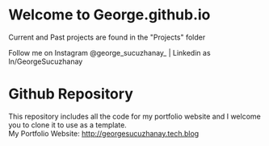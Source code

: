 # Welcome to George.github.io
Current and Past projects are found in the "Projects" folder
<p>Follow me on Instagram @george_sucuzhanay_ | Linkedin as ln/GeorgeSucuzhanay </p>

# Github Repository
This repository includes all the code for my portfolio website and I welcome you to clone it to use as a template.
<br> My Portfolio Website: http://georgesucuzhanay.tech.blog
